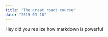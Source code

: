 ```yaml
---
title: "The great react course"
date: "2019-09-10"
---
```

Hey did you realize how markdown is powerful